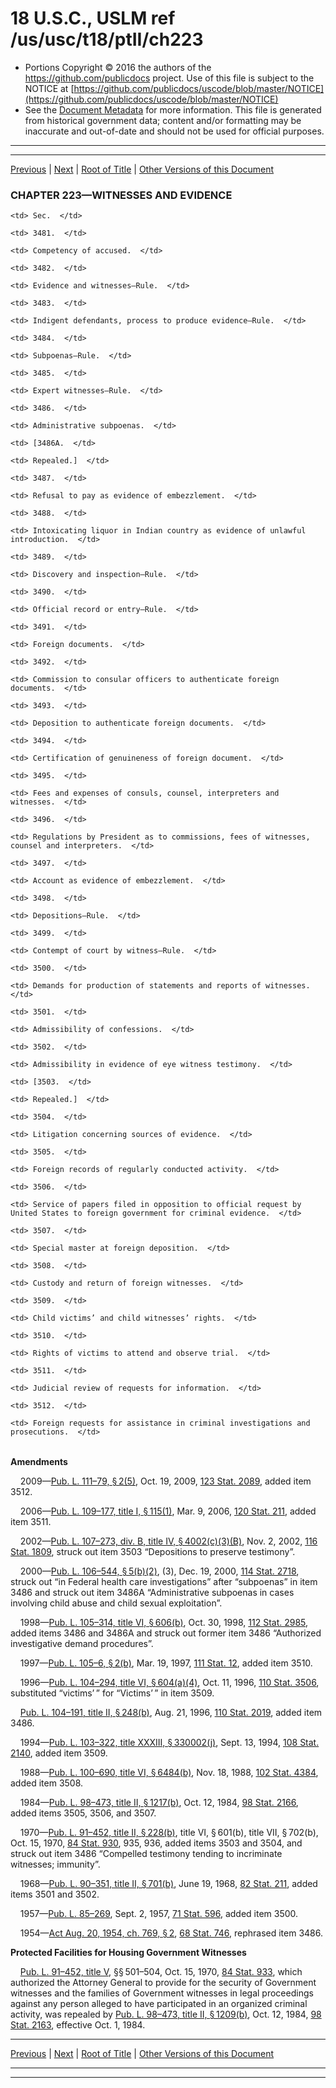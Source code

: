 ---
---

# 18 U.S.C., USLM ref /us/usc/t18/ptII/ch223

* Portions Copyright © 2016 the authors of the https://github.com/publicdocs project.
  Use of this file is subject to the NOTICE at [https://github.com/publicdocs/uscode/blob/master/NOTICE](https://github.com/publicdocs/uscode/blob/master/NOTICE)
* See the [Document Metadata](././../../../../..//README.md) for more information.
  This file is generated from historical government data; content and/or formatting may be inaccurate and out-of-date and should not be used for official purposes.

----------
----------

[Previous](./../../../../..//us/usc/t18/ptII/ch221/m__us_usc_t18_s3446.md) | [Next](./../../../../..//us/usc/t18/ptII/ch223/m__us_usc_t18_s3481.md) | [Root of Title](./../../../../../) | [Other Versions of this Document](https://publicdocs.github.io/go/links?ns=uslm&ref=%2Fus%2Fusc%2Ft18%2FptII%2Fch223)

### CHAPTER 223—WITNESSES AND EVIDENCE

<table>

  <tr>

    <td> Sec.  </td>

  </tr>

  <tr>

    <td> 3481.  </td>

    <td> Competency of accused.  </td>

  </tr>

  <tr>

    <td> 3482.  </td>

    <td> Evidence and witnesses—Rule.  </td>

  </tr>

  <tr>

    <td> 3483.  </td>

    <td> Indigent defendants, process to produce evidence—Rule.  </td>

  </tr>

  <tr>

    <td> 3484.  </td>

    <td> Subpoenas—Rule.  </td>

  </tr>

  <tr>

    <td> 3485.  </td>

    <td> Expert witnesses—Rule.  </td>

  </tr>

  <tr>

    <td> 3486.  </td>

    <td> Administrative subpoenas.  </td>

  </tr>

  <tr>

    <td> [3486A.  </td>

    <td> Repealed.]  </td>

  </tr>

  <tr>

    <td> 3487.  </td>

    <td> Refusal to pay as evidence of embezzlement.  </td>

  </tr>

  <tr>

    <td> 3488.  </td>

    <td> Intoxicating liquor in Indian country as evidence of unlawful introduction.  </td>

  </tr>

  <tr>

    <td> 3489.  </td>

    <td> Discovery and inspection—Rule.  </td>

  </tr>

  <tr>

    <td> 3490.  </td>

    <td> Official record or entry—Rule.  </td>

  </tr>

  <tr>

    <td> 3491.  </td>

    <td> Foreign documents.  </td>

  </tr>

  <tr>

    <td> 3492.  </td>

    <td> Commission to consular officers to authenticate foreign documents.  </td>

  </tr>

  <tr>

    <td> 3493.  </td>

    <td> Deposition to authenticate foreign documents.  </td>

  </tr>

  <tr>

    <td> 3494.  </td>

    <td> Certification of genuineness of foreign document.  </td>

  </tr>

  <tr>

    <td> 3495.  </td>

    <td> Fees and expenses of consuls, counsel, interpreters and witnesses.  </td>

  </tr>

  <tr>

    <td> 3496.  </td>

    <td> Regulations by President as to commissions, fees of witnesses, counsel and interpreters.  </td>

  </tr>

  <tr>

    <td> 3497.  </td>

    <td> Account as evidence of embezzlement.  </td>

  </tr>

  <tr>

    <td> 3498.  </td>

    <td> Depositions—Rule.  </td>

  </tr>

  <tr>

    <td> 3499.  </td>

    <td> Contempt of court by witness—Rule.  </td>

  </tr>

  <tr>

    <td> 3500.  </td>

    <td> Demands for production of statements and reports of witnesses.  </td>

  </tr>

  <tr>

    <td> 3501.  </td>

    <td> Admissibility of confessions.  </td>

  </tr>

  <tr>

    <td> 3502.  </td>

    <td> Admissibility in evidence of eye witness testimony.  </td>

  </tr>

  <tr>

    <td> [3503.  </td>

    <td> Repealed.]  </td>

  </tr>

  <tr>

    <td> 3504.  </td>

    <td> Litigation concerning sources of evidence.  </td>

  </tr>

  <tr>

    <td> 3505.  </td>

    <td> Foreign records of regularly conducted activity.  </td>

  </tr>

  <tr>

    <td> 3506.  </td>

    <td> Service of papers filed in opposition to official request by United States to foreign government for criminal evidence.  </td>

  </tr>

  <tr>

    <td> 3507.  </td>

    <td> Special master at foreign deposition.  </td>

  </tr>

  <tr>

    <td> 3508.  </td>

    <td> Custody and return of foreign witnesses.  </td>

  </tr>

  <tr>

    <td> 3509.  </td>

    <td> Child victims’ and child witnesses’ rights.  </td>

  </tr>

  <tr>

    <td> 3510.  </td>

    <td> Rights of victims to attend and observe trial.  </td>

  </tr>

  <tr>

    <td> 3511.  </td>

    <td> Judicial review of requests for information.  </td>

  </tr>

  <tr>

    <td> 3512.  </td>

    <td> Foreign requests for assistance in criminal investigations and prosecutions.  </td>

  </tr>

</table>

 __Amendments__ 

    2009—[Pub. L. 111–79, § 2(5)][/us/pl/111/79/s2/5], Oct. 19, 2009, [123 Stat. 2089][/us/stat/123/2089], added item 3512.

    2006—[Pub. L. 109–177, title I, § 115(1)][/us/pl/109/177/s115/1], Mar. 9, 2006, [120 Stat. 211][/us/stat/120/211], added item 3511.

    2002—[Pub. L. 107–273, div. B, title IV, § 4002(c)(3)(B)][/us/pl/107/273/s4002/c/3/B], Nov. 2, 2002, [116 Stat. 1809][/us/stat/116/1809], struck out item 3503 “Depositions to preserve testimony”.

    2000—[Pub. L. 106–544, § 5(b)(2)][/us/pl/106/544/s5/b/2], (3), Dec. 19, 2000, [114 Stat. 2718][/us/stat/114/2718], struck out “in Federal health care investigations” after “subpoenas” in item 3486 and struck out item 3486A “Administrative subpoenas in cases involving child abuse and child sexual exploitation”.

    1998—[Pub. L. 105–314, title VI, § 606(b)][/us/pl/105/314/s606/b], Oct. 30, 1998, [112 Stat. 2985][/us/stat/112/2985], added items 3486 and 3486A and struck out former item 3486 “Authorized investigative demand procedures”.

    1997—[Pub. L. 105–6, § 2(b)][/us/pl/105/6/s2/b], Mar. 19, 1997, [111 Stat. 12][/us/stat/111/12], added item 3510.

    1996—[Pub. L. 104–294, title VI, § 604(a)(4)][/us/pl/104/294/s604/a/4], Oct. 11, 1996, [110 Stat. 3506][/us/stat/110/3506], substituted “victims’ ” for “Victims’ ” in item 3509.

    [Pub. L. 104–191, title II, § 248(b)][/us/pl/104/191/s248/b], Aug. 21, 1996, [110 Stat. 2019][/us/stat/110/2019], added item 3486.

    1994—[Pub. L. 103–322, title XXXIII, § 330002(j)][/us/pl/103/322/s330002/j], Sept. 13, 1994, [108 Stat. 2140][/us/stat/108/2140], added item 3509.

    1988—[Pub. L. 100–690, title VI, § 6484(b)][/us/pl/100/690/s6484/b], Nov. 18, 1988, [102 Stat. 4384][/us/stat/102/4384], added item 3508.

    1984—[Pub. L. 98–473, title II, § 1217(b)][/us/pl/98/473/s1217/b], Oct. 12, 1984, [98 Stat. 2166][/us/stat/98/2166], added items 3505, 3506, and 3507.

    1970—[Pub. L. 91–452, title II, § 228(b)][/us/pl/91/452/s228/b], title VI, § 601(b), title VII, § 702(b), Oct. 15, 1970, [84 Stat. 930][/us/stat/84/930], 935, 936, added items 3503 and 3504, and struck out item 3486 “Compelled testimony tending to incriminate witnesses; immunity”.

    1968—[Pub. L. 90–351, title II, § 701(b)][/us/pl/90/351/s701/b], June 19, 1968, [82 Stat. 211][/us/stat/82/211], added items 3501 and 3502.

    1957—[Pub. L. 85–269][/us/pl/85/269], Sept. 2, 1957, [71 Stat. 596][/us/stat/71/596], added item 3500.

    1954—[Act Aug. 20, 1954, ch. 769, § 2][/us/act/1954-08-20/ch769/s2], [68 Stat. 746][/us/stat/68/746], rephrased item 3486.

 __Protected Facilities for Housing Government Witnesses__ 

    [Pub. L. 91–452, title V][/us/pl/91/452], §§ 501–504, Oct. 15, 1970, [84 Stat. 933][/us/stat/84/933], which authorized the Attorney General to provide for the security of Government witnesses and the families of Government witnesses in legal proceedings against any person alleged to have participated in an organized criminal activity, was repealed by [Pub. L. 98–473, title II, § 1209(b)][/us/pl/98/473/s1209/b], Oct. 12, 1984, [98 Stat. 2163][/us/stat/98/2163], effective Oct. 1, 1984.

----------

[Previous](./../../../../..//us/usc/t18/ptII/ch221/m__us_usc_t18_s3446.md) | [Next](./../../../../..//us/usc/t18/ptII/ch223/m__us_usc_t18_s3481.md) | [Root of Title](./../../../../../) | [Other Versions of this Document](https://publicdocs.github.io/go/links?ns=uslm&ref=%2Fus%2Fusc%2Ft18%2FptII%2Fch223)

----------
----------

[/us/pl/111/79/s2/5]: https://publicdocs.github.io/go/links?ns=uslm&ref=%2Fus%2Fpl%2F111%2F79%2Fs2%2F5
[/us/stat/123/2089]: https://publicdocs.github.io/go/links?ns=uslm&ref=%2Fus%2Fstat%2F123%2F2089
[/us/pl/109/177/s115/1]: https://publicdocs.github.io/go/links?ns=uslm&ref=%2Fus%2Fpl%2F109%2F177%2Fs115%2F1
[/us/stat/120/211]: https://publicdocs.github.io/go/links?ns=uslm&ref=%2Fus%2Fstat%2F120%2F211
[/us/pl/107/273/s4002/c/3/B]: https://publicdocs.github.io/go/links?ns=uslm&ref=%2Fus%2Fpl%2F107%2F273%2Fs4002%2Fc%2F3%2FB
[/us/stat/116/1809]: https://publicdocs.github.io/go/links?ns=uslm&ref=%2Fus%2Fstat%2F116%2F1809
[/us/pl/106/544/s5/b/2]: https://publicdocs.github.io/go/links?ns=uslm&ref=%2Fus%2Fpl%2F106%2F544%2Fs5%2Fb%2F2
[/us/stat/114/2718]: https://publicdocs.github.io/go/links?ns=uslm&ref=%2Fus%2Fstat%2F114%2F2718
[/us/pl/105/314/s606/b]: https://publicdocs.github.io/go/links?ns=uslm&ref=%2Fus%2Fpl%2F105%2F314%2Fs606%2Fb
[/us/stat/112/2985]: https://publicdocs.github.io/go/links?ns=uslm&ref=%2Fus%2Fstat%2F112%2F2985
[/us/pl/105/6/s2/b]: https://publicdocs.github.io/go/links?ns=uslm&ref=%2Fus%2Fpl%2F105%2F6%2Fs2%2Fb
[/us/stat/111/12]: https://publicdocs.github.io/go/links?ns=uslm&ref=%2Fus%2Fstat%2F111%2F12
[/us/pl/104/294/s604/a/4]: https://publicdocs.github.io/go/links?ns=uslm&ref=%2Fus%2Fpl%2F104%2F294%2Fs604%2Fa%2F4
[/us/stat/110/3506]: https://publicdocs.github.io/go/links?ns=uslm&ref=%2Fus%2Fstat%2F110%2F3506
[/us/pl/104/191/s248/b]: https://publicdocs.github.io/go/links?ns=uslm&ref=%2Fus%2Fpl%2F104%2F191%2Fs248%2Fb
[/us/stat/110/2019]: https://publicdocs.github.io/go/links?ns=uslm&ref=%2Fus%2Fstat%2F110%2F2019
[/us/pl/103/322/s330002/j]: https://publicdocs.github.io/go/links?ns=uslm&ref=%2Fus%2Fpl%2F103%2F322%2Fs330002%2Fj
[/us/stat/108/2140]: https://publicdocs.github.io/go/links?ns=uslm&ref=%2Fus%2Fstat%2F108%2F2140
[/us/pl/100/690/s6484/b]: https://publicdocs.github.io/go/links?ns=uslm&ref=%2Fus%2Fpl%2F100%2F690%2Fs6484%2Fb
[/us/stat/102/4384]: https://publicdocs.github.io/go/links?ns=uslm&ref=%2Fus%2Fstat%2F102%2F4384
[/us/pl/98/473/s1217/b]: https://publicdocs.github.io/go/links?ns=uslm&ref=%2Fus%2Fpl%2F98%2F473%2Fs1217%2Fb
[/us/stat/98/2166]: https://publicdocs.github.io/go/links?ns=uslm&ref=%2Fus%2Fstat%2F98%2F2166
[/us/pl/91/452/s228/b]: https://publicdocs.github.io/go/links?ns=uslm&ref=%2Fus%2Fpl%2F91%2F452%2Fs228%2Fb
[/us/stat/84/930]: https://publicdocs.github.io/go/links?ns=uslm&ref=%2Fus%2Fstat%2F84%2F930
[/us/pl/90/351/s701/b]: https://publicdocs.github.io/go/links?ns=uslm&ref=%2Fus%2Fpl%2F90%2F351%2Fs701%2Fb
[/us/stat/82/211]: https://publicdocs.github.io/go/links?ns=uslm&ref=%2Fus%2Fstat%2F82%2F211
[/us/pl/85/269]: https://publicdocs.github.io/go/links?ns=uslm&ref=%2Fus%2Fpl%2F85%2F269
[/us/stat/71/596]: https://publicdocs.github.io/go/links?ns=uslm&ref=%2Fus%2Fstat%2F71%2F596
[/us/act/1954-08-20/ch769/s2]: https://publicdocs.github.io/go/links?ns=uslm&ref=%2Fus%2Fact%2F1954-08-20%2Fch769%2Fs2
[/us/stat/68/746]: https://publicdocs.github.io/go/links?ns=uslm&ref=%2Fus%2Fstat%2F68%2F746
[/us/pl/91/452]: https://publicdocs.github.io/go/links?ns=uslm&ref=%2Fus%2Fpl%2F91%2F452
[/us/stat/84/933]: https://publicdocs.github.io/go/links?ns=uslm&ref=%2Fus%2Fstat%2F84%2F933
[/us/pl/98/473/s1209/b]: https://publicdocs.github.io/go/links?ns=uslm&ref=%2Fus%2Fpl%2F98%2F473%2Fs1209%2Fb
[/us/stat/98/2163]: https://publicdocs.github.io/go/links?ns=uslm&ref=%2Fus%2Fstat%2F98%2F2163


